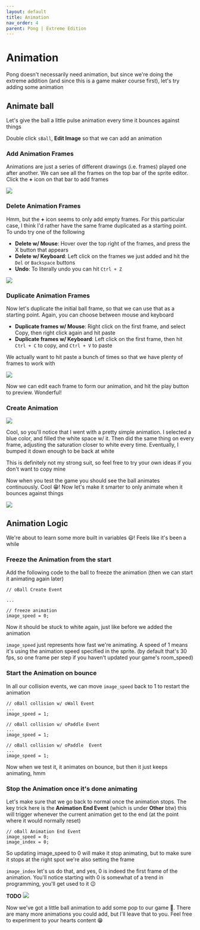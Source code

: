 ```yaml
---
layout: default
title: Animation
nav_order: 4
parent: Pong | Extreme Edition
---
```


# Animation

Pong doesn't necessarily need animation, but since we're doing the extreme addition (and since this is a game maker course first), let's try adding some animation

## Animate ball

Let's give the ball a little pulse animation every time it bounces against things

Double click ``sBall``, **Edit Image** so that we can add an animation

### Add Animation Frames

Animations are just a series of different drawings (i.e. frames) played one after another. We can see all the frames on the top bar of the sprite editor. Click the **+** icon on that bar to add frames

![](../../assets/images/pong/add_animation_frames.gif)

### Delete Animation Frames

Hmm, but the **+** icon seems to only add empty frames. For this particular case, I think I'd rather have the same frame duplicated as a starting point. To undo try one of the following

 * **Delete w/ Mouse**: Hover over the top right of the frames, and press the X button that appears
 * **Delete w/ Keyboard**: Left click on the frames we just added and hit the ``Del`` or ``Backspace`` buttons
 * **Undo**: To literally undo you can hit ``Ctrl + Z``

![](../../assets/images/pong/delete_animation_frames.gif)

### Duplicate Animation Frames

Now let's duplicate the initial ball frame, so that we can use that as a starting point. Again, you can choose between mouse and keyboard

 * **Duplicate frames w/ Mouse**: Right click on the first frame, and select Copy, then right click again and hit paste
 * **Duplicate frames w/ Keyboard**: Left click on the first frame, then hit ``Ctrl + C`` to copy, and ``Ctrl + V`` to paste

 We actually want to hit paste a bunch of times so that we have plenty of frames to work with

![](../../assets/images/pong/copy_paste_animation_frames.gif)

Now we can edit each frame to form our animation, and hit the play button to preview. Wonderful!

### Create Animation

![](../../assets/images/pong/animation_creation.gif)

Cool, so you'll notice that I went with a pretty simple animation. I selected a blue color, and filled the white space w/ it. Then did the same thing on every frame, adjusting the saturation closer to white every time. Eventually, I bumped it down enough to be back at white

This is definitely not my strong suit, so feel free to try your own ideas if you don't want to copy mine

Now when you test the game you should see the ball animates continuously. Cool 😁! Now let's make it smarter to only animate when it bounces against things

![](../../assets/images/pong/animated_gameplay.gif)

## Animation Logic

We're about to learn some more built in variables 😃! Feels like it's been a while

### Freeze the Animation from the start

Add the following code to the ball to freeze the animation (then we can start it animating again later)

```
// oBall Create Event

...

// freeze animation
image_speed = 0;
```

Now it should be stuck to white again, just like before we added the animation

``image_speed`` just represents how fast we're animating. A speed of 1 means it's using the animation speed specified in the sprite. (by default that's 30 fps, so one frame per step if you haven't updated your game's room_speed)

### Start the Animation on bounce

In all our collision events, we can move ``image_speed`` back to 1 to restart the animation

```
// oBall collision w/ oWall Event
...
image_speed = 1;

// oBall collision w/ oPaddle Event
...
image_speed = 1;

// oBall collision w/ oPaddle  Event
...
image_speed = 1;
```

Now when we test it, it animates on bounce, but then it just keeps animating, hmm

### Stop the Animation once it's done animating

Let's make sure that we go back to normal once the animation stops. The key trick here is the **Animation End Event** (which is under **Other** btw) this will trigger whenever the current animation get to the end (at the point where it would normally reset)

```
// oBall Animation End Event
image_speed = 0;
image_index = 0;
```

So updating image_speed to 0 will make it stop animating, but to make sure it stops at the right spot we're also setting the frame

``image_index`` let's us do that, and yes, 0 is indeed the first frame of the animation. You'll notice starting with 0 is somewhat of a trend in programming, you'll get used to it 😉


**TODO**
![](../../assets/images/pong/animate_on_bounce.gif)

Now we've got a little ball animation to add some pop to our game 🍾. There are many more animations you could add, but I'll leave that to you. Feel free to experiment to your hearts content 😁

